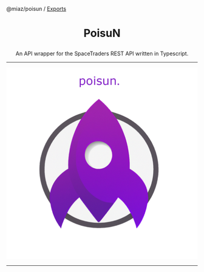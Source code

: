 @miaz/poisun / [Exports](modules.md)

# <p align="center"> PoisuN

<p align="center">
An API wrapper for the SpaceTraders REST API written in Typescript.

---

<p align="center">
<img src="./.gitfiles/poisunsplash.png">

---
